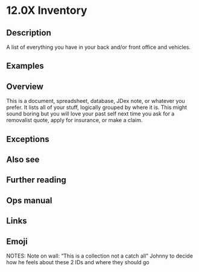 # 12.0X Inventory

## Description

A list of everything you have in your back and/or front office and vehicles.

## Examples

## Overview

This is a document, spreadsheet, database, JDex note, or whatever you prefer. It lists all of your stuff, logically grouped by where it is. This might sound boring but you will love your past self next time you ask for a removalist quote, apply for insurance, or make a claim.

## Exceptions

## Also see

## Further reading

## Ops manual

## Links

## Emoji

NOTES:
Note on wall: “This is a collection not a catch all”
Johnny to decide how he feels about these 2 IDs and where they should go

